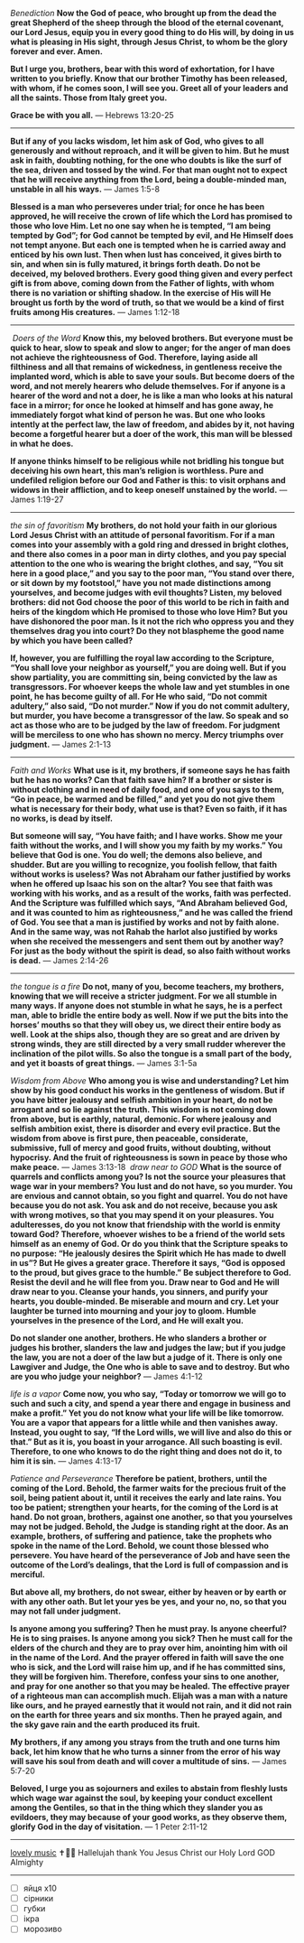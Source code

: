 *Benediction*
**Now the God of peace, who brought up from the dead the great Shepherd of the sheep through the blood of the eternal covenant, our Lord Jesus, equip you in every good thing to do His will, by doing in us what is pleasing in His sight, through Jesus Christ, to whom be the glory forever and ever. Amen.**

**But I urge you, brothers, bear with this word of exhortation, for I have written to you briefly. Know that our brother Timothy has been released, with whom, if he comes soon, I will see you. Greet all of your leaders and all the saints. Those from Italy greet you.**

**Grace be with you all.**
— Hebrews 13:20-25

---

**But if any of you lacks wisdom, let him ask of God, who gives to all generously and without reproach, and it will be given to him. But he must ask in faith, doubting nothing, for the one who doubts is like the surf of the sea, driven and tossed by the wind. For that man ought not to expect that he will receive anything from the Lord, being a double-minded man, unstable in all his ways.**
— James 1:5-8

**Blessed is a man who perseveres under trial; for once he has been approved, he will receive the crown of life which the Lord has promised to those who love Him. Let no one say when he is tempted, “I am being tempted by God”; for God cannot be tempted by evil, and He Himself does not tempt anyone. But each one is tempted when he is carried away and enticed by his own lust. Then when lust has conceived, it gives birth to sin, and when sin is fully matured, it brings forth death. Do not be deceived, my beloved brothers. Every good thing given and every perfect gift is from above, coming down from the Father of lights, with whom there is no variation or shifting shadow. In the exercise of His will He brought us forth by the word of truth, so that we would be a kind of first fruits among His creatures.**
— James 1:12-18

---
‎ 
*Doers of the Word*
**Know this, my beloved brothers. But everyone must be quick to hear, slow to speak and slow to anger; for the anger of man does not achieve the righteousness of God. Therefore, laying aside all filthiness and all that remains of wickedness, in gentleness receive the implanted word, which is able to save your souls. But become doers of the word, and not merely hearers who delude themselves. For if anyone is a hearer of the word and not a doer, he is like a man who looks at his natural face in a mirror; for once he looked at himself and has gone away, he immediately forgot what kind of person he was. But one who looks intently at the perfect law, the law of freedom, and abides by it, not having become a forgetful hearer but a doer of the work, this man will be blessed in what he does.**

**If anyone thinks himself to be religious while not bridling his tongue but deceiving his own heart, this man’s religion is worthless. Pure and undefiled religion before our God and Father is this: to visit orphans and widows in their affliction, and to keep oneself unstained by the world.**
— James 1:19-27

---

*the sin of favoritism*
**My brothers, do not hold your faith in our glorious Lord Jesus Christ with an attitude of personal favoritism. For if a man comes into your assembly with a gold ring and dressed in bright clothes, and there also comes in a poor man in dirty clothes, and you pay special attention to the one who is wearing the bright clothes, and say, “You sit here in a good place,” and you say to the poor man, “You stand over there, or sit down by my footstool,” have you not made distinctions among yourselves, and become judges with evil thoughts? Listen, my beloved brothers: did not God choose the poor of this world to be rich in faith and heirs of the kingdom which He promised to those who love Him? But you have dishonored the poor man. Is it not the rich who oppress you and they themselves drag you into court? Do they not blaspheme the good name by which you have been called?**

**If, however, you are fulfilling the royal law according to the Scripture, “You shall love your neighbor as yourself,” you are doing well. But if you show partiality, you are committing sin, being convicted by the law as transgressors. For whoever keeps the whole law and yet stumbles in one point, he has become guilty of all. For He who said, “Do not commit adultery,” also said, “Do not murder.” Now if you do not commit adultery, but murder, you have become a transgressor of the law. So speak and so act as those who are to be judged by the law of freedom. For judgment will be merciless to one who has shown no mercy. Mercy triumphs over judgment.**
— James 2:1-13

---

*Faith and Works*
**What use is it, my brothers, if someone says he has faith but he has no works? Can that faith save him? If a brother or sister is without clothing and in need of daily food, and one of you says to them, “Go in peace, be warmed and be filled,” and yet you do not give them what is necessary for their body, what use is that? Even so faith, if it has no works, is dead by itself.**

**But someone will say, “You have faith; and I have works. Show me your faith without the works, and I will show you my faith by my works.” You believe that God is one. You do well; the demons also believe, and shudder. But are you willing to recognize, you foolish fellow, that faith without works is useless? Was not Abraham our father justified by works when he offered up Isaac his son on the altar? You see that faith was working with his works, and as a result of the works, faith was perfected. And the Scripture was fulfilled which says, “And Abraham believed God, and it was counted to him as righteousness,” and he was called the friend of God. You see that a man is justified by works and not by faith alone. And in the same way, was not Rahab the harlot also justified by works when she received the messengers and sent them out by another way? For just as the body without the spirit is dead, so also faith without works is dead.**
— James 2:14-26

---

*the tongue is a fire*
**Do not, many of you, become teachers, my brothers, knowing that we will receive a stricter judgment. For we all stumble in many ways. If anyone does not stumble in what he says, he is a perfect man, able to bridle the entire body as well. Now if we put the bits into the horses’ mouths so that they will obey us, we direct their entire body as well. Look at the ships also, though they are so great and are driven by strong winds, they are still directed by a very small rudder wherever the inclination of the pilot wills. So also the tongue is a small part of the body, and yet it boasts of great things.**
— James 3:1-5a

*Wisdom from Above*
**Who among you is wise and understanding? Let him show by his good conduct his works in the gentleness of wisdom. But if you have bitter jealousy and selfish ambition in your heart, do not be arrogant and so lie against the truth. This wisdom is not coming down from above, but is earthly, natural, demonic. For where jealousy and selfish ambition exist, there is disorder and every evil practice. But the wisdom from above is first pure, then peaceable, considerate, submissive, full of mercy and good fruits, without doubting, without hypocrisy. And the fruit of righteousness is sown in peace by those who make peace.**
— James 3:13-18
‎ 
*draw near to GOD*
**What is the source of quarrels and conflicts among you? Is not the source your pleasures that wage war in your members? You lust and do not have, so you murder. You are envious and cannot obtain, so you fight and quarrel. You do not have because you do not ask. You ask and do not receive, because you ask with wrong motives, so that you may spend it on your pleasures. You adulteresses, do you not know that friendship with the world is enmity toward God? Therefore, whoever wishes to be a friend of the world sets himself as an enemy of God. Or do you think that the Scripture speaks to no purpose: “He jealously desires the Spirit which He has made to dwell in us”? But He gives a greater grace. Therefore it says, “God is opposed to the proud, but gives grace to the humble.” Be subject therefore to God. Resist the devil and he will flee from you. Draw near to God and He will draw near to you. Cleanse your hands, you sinners, and purify your hearts, you double-minded. Be miserable and mourn and cry. Let your laughter be turned into mourning and your joy to gloom. Humble yourselves in the presence of the Lord, and He will exalt you.**

**Do not slander one another, brothers. He who slanders a brother or judges his brother, slanders the law and judges the law; but if you judge the law, you are not a doer of the law but a judge of it. There is only one Lawgiver and Judge, the One who is able to save and to destroy. But who are you who judge your neighbor?**
— James 4:1-12

*life is a vapor*
**Come now, you who say, “Today or tomorrow we will go to such and such a city, and spend a year there and engage in business and make a profit.” Yet you do not know what your life will be like tomorrow. You are a vapor that appears for a little while and then vanishes away. Instead, you ought to say, “If the Lord wills, we will live and also do this or that.” But as it is, you boast in your arrogance. All such boasting is evil. Therefore, to one who knows to do the right thing and does not do it, to him it is sin.**
— James 4:13-17

*Patience and Perseverance*
**Therefore be patient, brothers, until the coming of the Lord. Behold, the farmer waits for the precious fruit of the soil, being patient about it, until it receives the early and late rains. You too be patient; strengthen your hearts, for the coming of the Lord is at hand. Do not groan, brothers, against one another, so that you yourselves may not be judged. Behold, the Judge is standing right at the door. As an example, brothers, of suffering and patience, take the prophets who spoke in the name of the Lord. Behold, we count those blessed who persevere. You have heard of the perseverance of Job and have seen the outcome of the Lord’s dealings, that the Lord is full of compassion and is merciful.**

**But above all, my brothers, do not swear, either by heaven or by earth or with any other oath. But let your yes be yes, and your no, no, so that you may not fall under judgment.**

**Is anyone among you suffering? Then he must pray. Is anyone cheerful? He is to sing praises. Is anyone among you sick? Then he must call for the elders of the church and they are to pray over him, anointing him with oil in the name of the Lord. And the prayer offered in faith will save the one who is sick, and the Lord will raise him up, and if he has committed sins, they will be forgiven him. Therefore, confess your sins to one another, and pray for one another so that you may be healed. The effective prayer of a righteous man can accomplish much. Elijah was a man with a nature like ours, and he prayed earnestly that it would not rain, and it did not rain on the earth for three years and six months. Then he prayed again, and the sky gave rain and the earth produced its fruit.**

**My brothers, if any among you strays from the truth and one turns him back, let him know that he who turns a sinner from the error of his way will save his soul from death and will cover a multitude of sins.**
— James 5:7-20

**Beloved, I urge you as sojourners and exiles to abstain from fleshly lusts which wage war against the soul, by keeping your conduct excellent among the Gentiles, so that in the thing which they slander you as evildoers, they may because of your good works, as they observe them, glorify God in the day of visitation.**
— 1 Peter 2:11-12

---

[lovely music](https://youtu.be/_Ae57-JMwHI) ✝️💓🤲 Hallelujah thank You Jesus Christ our Holy Lord GOD Almighty

---

- [ ] яйця х10
- [ ] сірники
- [ ] губки 
- [ ] ікра
- [ ] морозиво